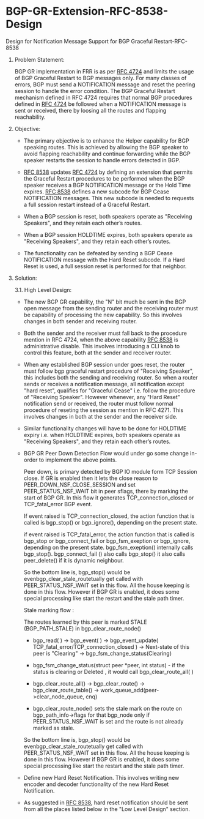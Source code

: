 # BGP-GR-Extension-RFC-8538-Design
Design for Notification Message Support for BGP Graceful Restart-RFC-8538


1. Problem Statement:

	BGP GR implementation in FRR is as per [RFC 4724](https://tools.ietf.org/html/rfc4724) and limits the usage of BGP Graceful Restart to BGP messages only.  For many classes of errors, BGP must send a NOTIFICATION message and reset the peering session to handle the error condition.  The BGP Graceful Restart mechanism defined in RFC 4724 requires that normal BGP procedures defined in [RFC 4724](https://tools.ietf.org/html/rfc4724) be followed when a NOTIFICATION message is sent or received, there by loosing all the routes and flapping 
reachability.

2. Objective:

	* The primary objective is to enhance the Helper capability for BGP speaking routes. This is achieved by allowing
the BGP speaker to avoid flapping reachability and continue forwarding while the BGP speaker restarts the session
to handle errors detected in BGP.

	* [RFC 8538](https://tools.ietf.org/html/rfc8538) updates  [RFC 4724](https://tools.ietf.org/html/rfc4724) by defining an extension that permits the Graceful Restart procedures to be performed when the BGP speaker receives a BGP NOTIFICATION message or the Hold Time expires. [RFC 8538](https://tools.ietf.org/html/rfc8538) defines a new subcode for BGP Cease NOTIFICATION messages. This  new subcode is needed to requests a full session restart instead of a Graceful Restart.

	* When a BGP session is reset, both speakers operate as "Receiving Speakers", and they retain each other’s routes.

	* When a BGP session HOLDTIME expires, both speakers operate as "Receiving Speakers", and they retain each other’s 
routes.

	* The functionality can be defeated by sending a BGP Cease NOTIFICATION message with the Hard Reset subcode. If a 
Hard Reset is used, a full session reset is performed for that neighbor.

3. Solution:

	3.1. High Level Design:

	* The new BGP GR capability, the "N" bit much be sent in the BGP open message from the sending router and the receiving
router must be capability of processing the new capability.  So this involves changes in both sender and receiving router.

	* Both the sender and the receiver must fall back to the procedure mention in RFC 4724, when the above capability [RFC 8538](https://tools.ietf.org/html/rfc8538) is administrative disable. This involves introducing a CLI knob to control this feature, both at the sender and receiver 
router.

	* When any established BGP session under goes reset, the router must follow bgp graceful restart procedure of "Receiving Speaker", this includes both the sending and receiving router. So when a router sends or receives a notification message,  all notification except "hard reset", qualifies for "Graceful Cease" i.e. follow the procedure of  "Receiving Speaker". However whenever, any "Hard Reset" notification send or received, the router must follow normal procedure of reseting the session as mention in RFC 4271. This involves changes in both at the sender and the receiver side.

	* Similar functionality changes will have to be done for HOLDTIME expiry i.e. when HOLDTIME expires, both speakers operate as "Receiving Speakers", and they retain each other’s routes.

	* BGP GR Peer Down Detection Flow would under go some change in-order to implement the above points.

		Peer down, is primary detected by BGP IO module form TCP Session close. If GR is enabled then it lets the close reason to PEER_DOWN_NSF_CLOSE_SESSION and set PEER_STATUS_NSF_WAIT bit in  peer sflags, there by marking the start of BGP GR. In this flow it generates TCP_connection_closed or TCP_fatal_error BGP event. 

		If  event raised is TCP_connection_closed, the action function that is called is bgp_stop() or bgp_ignore(), depending on the present state.

		if event raised is TCP_fatal_error, the action function that is called is bgp_stop or bgp_connect_fail or bgp_fsm_exeption or bgp_ignore, depending on the present state. bgp_fsm_exeption() internally calls bgp_stop().  bgp_connect_fail () also calls bgp_stop() it also calls peer_delete() if it is dynamic neighbour.

		So the bottom line is, bgp_stop() would be evenbgp_clear_stale_routetually get called with PEER_STATUS_NSF_WAIT set in this flow. All the house keeping is done in this flow. However if BGP GR is enabled, it does some special processing like start the restart and the stale path timer.

		Stale marking flow :

		The routes learned by this peer is marked STALE (BGP_PATH_STALE) in bgp_clear_route_node()

		* bgp_read( ) → bgp_event( ) → bgp_event_update( TCP_fatal_error/TCP_connection_closed ) → Next-state of this peer is "Clearing" → bgp_fsm_change_status(Clearing)

		* bgp_fsm_change_status(struct peer *peer, int status) - if the status is clearing or Deleted , it would call bgp_clear_route_all( )

		* bgp_clear_route_all() → bgp_clear_route() → bgp_clear_route_table() → work_queue_add(peer->clear_node_queue, cnq)

		* bgp_clear_route_node() sets the stale mark on the route on bgp_path_info→flags for that bgp_node only if PEER_STATUS_NSF_WAIT is set and the route is not already marked as stale.

		So the bottom line is, bgp_stop() would be evenbgp_clear_stale_routetually get called with PEER_STATUS_NSF_WAIT set in this flow. All the house keeping is done in this flow. However if BGP GR is enabled, it does some special processing like start the restart and the stale path timer.

	* Define new Hard Reset Notification. This involves writing new encoder and decoder functionality of the new Hard Reset Notification.
	* As suggested in [RFC 8538](https://tools.ietf.org/html/rfc8538), hard reset notification should be sent from all the places listed below in the "Low Level Design" section.
